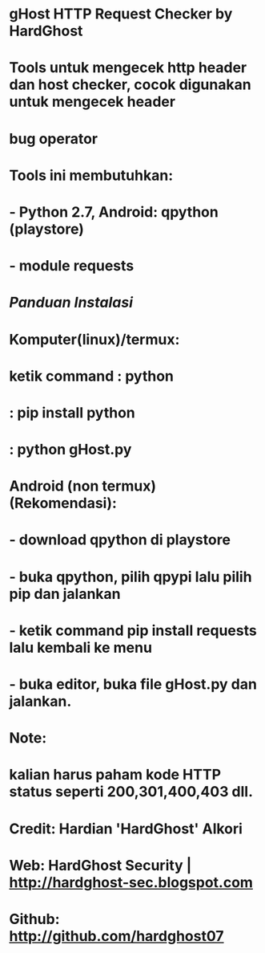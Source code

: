 # gHost HTTP Request Checker by HardGhost
# Tools untuk mengecek http header dan host checker, cocok digunakan untuk mengecek header
# bug operator 
#
# Tools ini membutuhkan: 
# - Python 2.7, Android: qpython (playstore) 
# - module requests
#
# *Panduan Instalasi* #
# 
# Komputer(linux)/termux:
# ketik command : python
#               : pip install python
#               : python gHost.py
#
# Android (non termux)(Rekomendasi):
# - download qpython di playstore
# - buka qpython, pilih qpypi lalu pilih pip dan jalankan
# - ketik command pip install requests lalu kembali ke menu
# - buka editor, buka file gHost.py dan jalankan. 
#
# Note:
#   kalian harus paham kode HTTP status seperti 200,301,400,403 dll. 
#
# Credit: Hardian 'HardGhost' Alkori
# Web: HardGhost Security | http://hardghost-sec.blogspot.com
# Github: http://github.com/hardghost07

